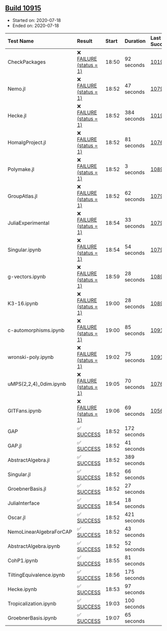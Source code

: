 ## [Build 10915](https://oscarci.mathematik.uni-kl.de/job/oscar/10915/)

* Started on: 2020-07-18
* Ended on: 2020-07-18

| Test Name    | Result | Start | Duration | Last Success | First Failure |
|:-------------|:-------|:------|:---------|:-------------|:--------------|
| CheckPackages | ❌ [FAILURE (status = 1)](https://oscarci.mathematik.uni-kl.de/job/oscar/10915/artifact/logs/build-10915/CheckPackages.log) | 18:50 | 92 seconds | [10197](https://oscarci.mathematik.uni-kl.de/job/oscar/10197/) | [10198](https://oscarci.mathematik.uni-kl.de/job/oscar/10198/) |
| Nemo.jl | ❌ [FAILURE (status = 1)](https://oscarci.mathematik.uni-kl.de/job/oscar/10915/artifact/logs/build-10915/Nemo.jl.log) | 18:52 | 47 seconds | [10790](https://oscarci.mathematik.uni-kl.de/job/oscar/10790/) | [10791](https://oscarci.mathematik.uni-kl.de/job/oscar/10791/) |
| Hecke.jl | ❌ [FAILURE (status = 1)](https://oscarci.mathematik.uni-kl.de/job/oscar/10915/artifact/logs/build-10915/Hecke.jl.log) | 18:52 | 384 seconds | [10197](https://oscarci.mathematik.uni-kl.de/job/oscar/10197/) | [10198](https://oscarci.mathematik.uni-kl.de/job/oscar/10198/) |
| HomalgProject.jl | ❌ [FAILURE (status = 1)](https://oscarci.mathematik.uni-kl.de/job/oscar/10915/artifact/logs/build-10915/HomalgProject.jl.log) | 18:52 | 81 seconds | [10765](https://oscarci.mathematik.uni-kl.de/job/oscar/10765/) | [10766](https://oscarci.mathematik.uni-kl.de/job/oscar/10766/) |
| Polymake.jl | ❌ [FAILURE (status = 1)](https://oscarci.mathematik.uni-kl.de/job/oscar/10915/artifact/logs/build-10915/Polymake.jl.log) | 18:52 | 3 seconds | [10891](https://oscarci.mathematik.uni-kl.de/job/oscar/10891/) | [10892](https://oscarci.mathematik.uni-kl.de/job/oscar/10892/) |
| GroupAtlas.jl | ❌ [FAILURE (status = 1)](https://oscarci.mathematik.uni-kl.de/job/oscar/10915/artifact/logs/build-10915/GroupAtlas.jl.log) | 18:52 | 62 seconds | [10790](https://oscarci.mathematik.uni-kl.de/job/oscar/10790/) | [10791](https://oscarci.mathematik.uni-kl.de/job/oscar/10791/) |
| JuliaExperimental | ❌ [FAILURE (status = 1)](https://oscarci.mathematik.uni-kl.de/job/oscar/10915/artifact/logs/build-10915/JuliaExperimental.log) | 18:54 | 33 seconds | [10790](https://oscarci.mathematik.uni-kl.de/job/oscar/10790/) | [10791](https://oscarci.mathematik.uni-kl.de/job/oscar/10791/) |
| Singular.ipynb | ❌ [FAILURE (status = 1)](https://oscarci.mathematik.uni-kl.de/job/oscar/10915/artifact/logs/build-10915/Singular.ipynb.log) | 18:54 | 54 seconds | [10790](https://oscarci.mathematik.uni-kl.de/job/oscar/10790/) | [10791](https://oscarci.mathematik.uni-kl.de/job/oscar/10791/) |
| g-vectors.ipynb | ❌ [FAILURE (status = 1)](https://oscarci.mathematik.uni-kl.de/job/oscar/10915/artifact/logs/build-10915/g-vectors.ipynb.log) | 18:59 | 28 seconds | [10891](https://oscarci.mathematik.uni-kl.de/job/oscar/10891/) | [10892](https://oscarci.mathematik.uni-kl.de/job/oscar/10892/) |
| K3-16.ipynb | ❌ [FAILURE (status = 1)](https://oscarci.mathematik.uni-kl.de/job/oscar/10915/artifact/logs/build-10915/K3-16.ipynb.log) | 19:00 | 28 seconds | [10891](https://oscarci.mathematik.uni-kl.de/job/oscar/10891/) | [10892](https://oscarci.mathematik.uni-kl.de/job/oscar/10892/) |
| c-automorphisms.ipynb | ❌ [FAILURE (status = 1)](https://oscarci.mathematik.uni-kl.de/job/oscar/10915/artifact/logs/build-10915/c-automorphisms.ipynb.log) | 19:00 | 85 seconds | [10913](https://oscarci.mathematik.uni-kl.de/job/oscar/10913/) | [10914](https://oscarci.mathematik.uni-kl.de/job/oscar/10914/) |
| wronski-poly.ipynb | ❌ [FAILURE (status = 1)](https://oscarci.mathematik.uni-kl.de/job/oscar/10915/artifact/logs/build-10915/wronski-poly.ipynb.log) | 19:02 | 75 seconds | [10911](https://oscarci.mathematik.uni-kl.de/job/oscar/10911/) | [10912](https://oscarci.mathematik.uni-kl.de/job/oscar/10912/) |
| uMPS(2,2,4)_0dim.ipynb | ❌ [FAILURE (status = 1)](https://oscarci.mathematik.uni-kl.de/job/oscar/10915/artifact/logs/build-10915/uMPS-2-2-4-_0dim.ipynb.log) | 19:05 | 70 seconds | [10765](https://oscarci.mathematik.uni-kl.de/job/oscar/10765/) | [10766](https://oscarci.mathematik.uni-kl.de/job/oscar/10766/) |
| GITFans.ipynb | ❌ [FAILURE (status = 1)](https://oscarci.mathematik.uni-kl.de/job/oscar/10915/artifact/logs/build-10915/GITFans.ipynb.log) | 19:06 | 69 seconds | [10566](https://oscarci.mathematik.uni-kl.de/job/oscar/10566/) | [10567](https://oscarci.mathematik.uni-kl.de/job/oscar/10567/) |
| GAP | ✅ [SUCCESS](https://oscarci.mathematik.uni-kl.de/job/oscar/10915/artifact/logs/build-10915/GAP.log) | 18:52 | 172 seconds |  |  |
| GAP.jl | ✅ [SUCCESS](https://oscarci.mathematik.uni-kl.de/job/oscar/10915/artifact/logs/build-10915/GAP.jl.log) | 18:52 | 41 seconds |  |  |
| AbstractAlgebra.jl | ✅ [SUCCESS](https://oscarci.mathematik.uni-kl.de/job/oscar/10915/artifact/logs/build-10915/AbstractAlgebra.jl.log) | 18:52 | 389 seconds |  |  |
| Singular.jl | ✅ [SUCCESS](https://oscarci.mathematik.uni-kl.de/job/oscar/10915/artifact/logs/build-10915/Singular.jl.log) | 18:52 | 66 seconds |  |  |
| GroebnerBasis.jl | ✅ [SUCCESS](https://oscarci.mathematik.uni-kl.de/job/oscar/10915/artifact/logs/build-10915/GroebnerBasis.jl.log) | 18:52 | 27 seconds |  |  |
| JuliaInterface | ✅ [SUCCESS](https://oscarci.mathematik.uni-kl.de/job/oscar/10915/artifact/logs/build-10915/JuliaInterface.log) | 18:54 | 18 seconds |  |  |
| Oscar.jl | ✅ [SUCCESS](https://oscarci.mathematik.uni-kl.de/job/oscar/10915/artifact/logs/build-10915/Oscar.jl.log) | 18:52 | 421 seconds |  |  |
| NemoLinearAlgebraForCAP | ✅ [SUCCESS](https://oscarci.mathematik.uni-kl.de/job/oscar/10915/artifact/logs/build-10915/NemoLinearAlgebraForCAP.log) | 18:52 | 43 seconds |  |  |
| AbstractAlgebra.ipynb | ✅ [SUCCESS](https://oscarci.mathematik.uni-kl.de/job/oscar/10915/artifact/logs/build-10915/AbstractAlgebra.ipynb.log) | 18:52 | 52 seconds |  |  |
| CohP1.ipynb | ✅ [SUCCESS](https://oscarci.mathematik.uni-kl.de/job/oscar/10915/artifact/logs/build-10915/CohP1.ipynb.log) | 18:55 | 81 seconds |  |  |
| TiltingEquivalence.ipynb | ✅ [SUCCESS](https://oscarci.mathematik.uni-kl.de/job/oscar/10915/artifact/logs/build-10915/TiltingEquivalence.ipynb.log) | 18:56 | 175 seconds |  |  |
| Hecke.ipynb | ✅ [SUCCESS](https://oscarci.mathematik.uni-kl.de/job/oscar/10915/artifact/logs/build-10915/Hecke.ipynb.log) | 18:53 | 97 seconds |  |  |
| Tropicalization.ipynb | ✅ [SUCCESS](https://oscarci.mathematik.uni-kl.de/job/oscar/10915/artifact/logs/build-10915/Tropicalization.ipynb.log) | 19:03 | 100 seconds |  |  |
| GroebnerBasis.ipynb | ✅ [SUCCESS](https://oscarci.mathematik.uni-kl.de/job/oscar/10915/artifact/logs/build-10915/GroebnerBasis.ipynb.log) | 19:07 | 65 seconds |  |  |
